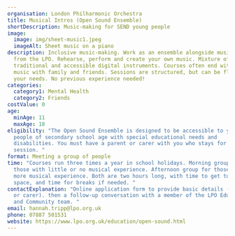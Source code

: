 ```yaml
---
organisation: London Philharmonic Orchestra
title: Musical Intros (Open Sound Ensemble)
shortDescription: Music-making for SEND young people
image:
  image: img/sheet-music1.jpeg
  imageAlt: Sheet music on a piano
description: Inclusive music-making. Work as an ensemble alongside musicians
  from the LPO. Rehearse, perform and create your own music. Mixture of both
  traditional and accessible digital instruments. Courses often end with sharing
  music with family and friends. Sessions are structured, but can be flexible to
  your needs. No previous experience needed!
categories:
  category1: Mental Health
  category2: Friends
costValue: 0
age:
  minAge: 11
  maxAge: 18
eligibility: "The Open Sound Ensemble is designed to be accessible to young
  people of secondary school age with special educational needs and
  disabilities. You must have a parent or carer with you who stays for the whole
  session. "
format: Meeting a group of people
time: "Courses run three times a year in school holidays. Morning group for
  those with little or no musical experience. Afternoon group for those with
  more musical experience. Both are two hours long, with time to get to know the
  space, and time for breaks if needed. "
contactExplanation: "Online application form to provide basic details (filled in by parent
  or carer). then a follow-up conversation with a member of the LPO Education
  and Community team. "
email: hannah.tripp@lpo.org.uk
phone: 07887 501531
website: https://www.lpo.org.uk/education/open-sound.html
---
```

